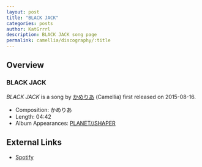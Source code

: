 ```yaml
---
layout: post
title: "BLACK JACK"
categories: posts
author: KatGrrrl
description: BLACK JACK song page
permalink: camellia/discography/:title
---
```


## Overview

### BLACK JACK

*BLACK JACK* is a song by [かめりあ](/camellia) (Camellia) first released on 2015-08-16.

* Composition: かめりあ
* Length: 04:42
* Album Appearances: [PLANET//SHAPER](<{% link postsInclude/_posts/camellia/albums/PLANET--SHAPER/2023-12-12-PLANET--SHAPER.md %}>)

## External Links

* [Spotify](https://open.spotify.com/track/7kvi2aRMq97HiLlk0zhJUx?si=6ebfd23c5e14467f)
